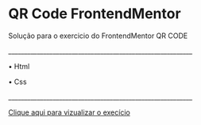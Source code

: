 # QR Code FrontendMentor
<p>Solução para o exercicio do FrontendMentor QR CODE</p>
__________________________________________________________
<p>• Html </p>
<p>• Css </p>
__________________________________________________________

<p><a href="https://pinheirops.github.io/FrontEndMentor-QRCODE/QRcode.html">Clique aqui para vizualizar o execício</a></p>


